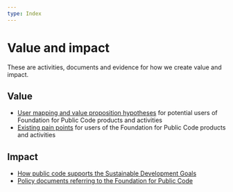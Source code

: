 ```yaml
---
type: Index
---
```


# Value and impact

These are activities, documents and evidence for how we create value and impact.

## Value

* [User mapping and value proposition hypotheses](user-mapping/index.md) for potential users of Foundation for Public Code products and activities
* [Existing pain points](pain-points/index.md) for users of the Foundation for Public Code products and activities

## Impact

* [How public code supports the Sustainable Development Goals](sustainable-development-goals.md)
* [Policy documents referring to the Foundation for Public Code](policy-documents.md)
